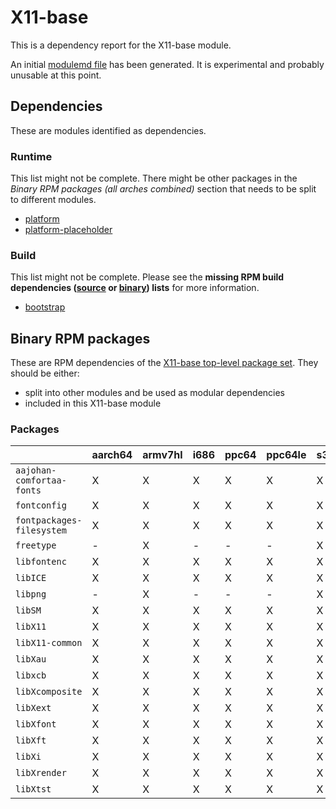 # X11-base
This is a dependency report for the X11-base module.

An initial [modulemd file](X11-base.yaml) has been generated. It is experimental and probably unusable at this point.
## Dependencies
These are modules identified as dependencies.
### Runtime
This list might not be complete. There might be other packages in the *Binary RPM packages (all arches combined)* section that needs to be split to different modules.
* [platform](../platform)
* [platform-placeholder](../platform-placeholder)
### Build
This list might not be complete.
Please see the **missing RPM build dependencies ([source](all/buildtime-source-packages-short.txt) or [binary](all/buildtime-binary-packages-short.txt)) lists** for more information.
* [bootstrap](../bootstrap)
## Binary RPM packages
These are RPM dependencies of the [X11-base top-level package set](X11-base.csv). They should be either:
* split into other modules and be used as modular dependencies
* included in this X11-base module
### Packages
| |aarch64 |armv7hl |i686 |ppc64 |ppc64le |s390x |x86_64 |
|---|---|---|---|---|---|---|---|
| `aajohan-comfortaa-fonts` | X | X | X | X | X | X | X |
| `fontconfig` | X | X | X | X | X | X | X |
| `fontpackages-filesystem` | X | X | X | X | X | X | X |
| `freetype` | - | X | - | - | - | X | - |
| `libfontenc` | X | X | X | X | X | X | X |
| `libICE` | X | X | X | X | X | X | X |
| `libpng` | - | X | - | - | - | X | - |
| `libSM` | X | X | X | X | X | X | X |
| `libX11` | X | X | X | X | X | X | X |
| `libX11-common` | X | X | X | X | X | X | X |
| `libXau` | X | X | X | X | X | X | X |
| `libxcb` | X | X | X | X | X | X | X |
| `libXcomposite` | X | X | X | X | X | X | X |
| `libXext` | X | X | X | X | X | X | X |
| `libXfont` | X | X | X | X | X | X | X |
| `libXft` | X | X | X | X | X | X | X |
| `libXi` | X | X | X | X | X | X | X |
| `libXrender` | X | X | X | X | X | X | X |
| `libXtst` | X | X | X | X | X | X | X |
